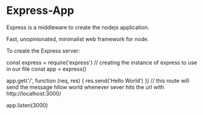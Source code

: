 # Express-App
Express is a middleware to create the nodejs application.

Fast, unopinionated, minimalist web framework for node.

To create the Express server:

const express = require('express') // creating the instance of express to use in our file
const app = express()
 
app.get('/', function (req, res) {
  res.send('Hello World')
}) // this route will send the message hllow world whenever sever hits the url with http://localhost:3000/
 
app.listen(3000)
